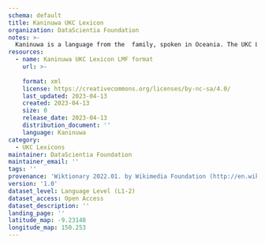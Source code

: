```yaml
---
schema: default
title: Kaninuwa UKC Lexicon
organization: DataScientia Foundation
notes: >-
  Kaninuwa is a language from the  family, spoken in Oceania. The UKC Lexicon of Kaninuwa is represented as a lexico-semantic network. It consists of words, word senses, synsets, as well as sense-level and synset-level relationships.
resources:
  - name: Kaninuwa UKC Lexicon LMF format
    url: >-
      
    format: xml
    license: https://creativecommons.org/licenses/by-nc-sa/4.0/
    last_updated: 2023-04-13
    created: 2023-04-13
    size: 0
    release_date: 2023-04-13
    distribution_document: ''
    language: Kaninuwa
category:
  - UKC Lexicons
maintainer: DataScientia Foundation
maintainer_email: ''
tags: ''
provenance: 'Wiktionary 2022.01. by Wikimedia Foundation (http://en.wiktionary.org); Princeton WordNet 2.1 by Princeton University (https://wordnet.princeton.edu)'
version: '1.0'
dataset_level: Language Level (L1-2)
dataset_access: Open Access
dataset_description: ''
landing_page: ''
latitude_map: -9.23148
longitude_map: 150.253
---
```

